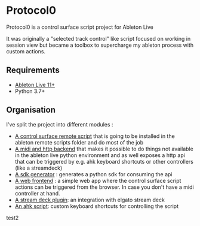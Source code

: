 # Protocol0

Protocol0 is a control surface script project for Ableton Live

It was originally a "selected track control" like
script focused on working in session view but became a toolbox to supercharge my ableton process with custom actions. 

## Requirements
- [Ableton Live 11+](https://www.ableton.com/fr/live/)
- Python 3.7+

## Organisation

I've split the project into different modules :
- [A control surface remote script](https://github.com/lebrunthibault/protocol0/tree/main/p0_script) 
   that is going to be installed in the ableton remote scripts folder and do most of the job
- [A midi and http backend](https://github.com/lebrunthibault/protocol0/tree/main/p0_backend) that makes it possible
  to do things not available in the ableton live python environment and as well exposes a http api
  that can be triggered by e.g. ahk keyboard shortcuts or other controllers (like a streamdeck)
- [A sdk generator](https://github.com/lebrunthibault/protocol0/tree/main/p0_sdk) : generates a python sdk for consuming the api
- [A web frontend](https://github.com/lebrunthibault/protocol0/tree/main/p0_web) : a simple web app
  where the control surface script actions can be triggered from the browser. In case you don't have a midi controller at hand.
- [A stream deck plugin](https://github.com/lebrunthibault/protocol0/tree/main/p0_stream_deck): an integration with elgato stream deck
- [An ahk script](https://github.com/lebrunthibault/protocol0/tree/main/p0_ahk): custom keyboard shortcuts for controlling the script

test2